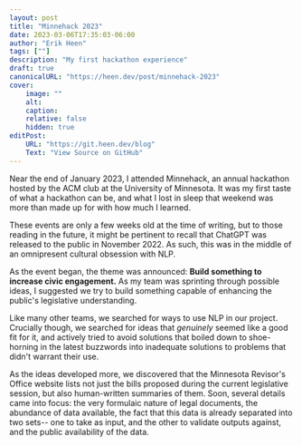 ```yaml
---
layout: post
title: "Minnehack 2023"
date: 2023-03-06T17:35:03-06:00
author: "Erik Heen"
tags: [""]
description: "My first hackathon experience" 
draft: true
canonicalURL: "https://heen.dev/post/minnehack-2023"
cover:
    image: ""
    alt: 
    caption:
    relative: false
    hidden: true
editPost:
    URL: "https://git.heen.dev/blog"
    Text: "View Source on GitHub"
---
```


Near the end of January 2023, I attended Minnehack, an annual hackathon hosted by the ACM club at the University of Minnesota. It was my first taste of what a hackathon can be, and what I lost in sleep that weekend was more than made up for with how much I learned. 

These events are only a few weeks old at the time of writing, but to those reading in the future, it might be pertinent to recall that ChatGPT was released to the public in November 2022. As such, this was in the middle of an omnipresent cultural obsession with NLP. 

As the event began, the theme was announced: **Build something to increase civic engagement.** As my team was sprinting through possible ideas, I suggested we try to build something capable of enhancing the public's legislative understanding. 

Like many other teams, we searched for ways to use NLP in our project. Crucially though, we searched for ideas that *genuinely* seemed like a good fit for it, and actively tried to avoid solutions that boiled down to shoe-horning in the latest buzzwords into inadequate solutions to problems that didn't warrant their use. 

As the ideas developed more, we discovered that the Minnesota Revisor's Office website lists not just the bills proposed during the current legislative session, but also human-written summaries of them. Soon, several details came into focus: the very formulaic nature of legal documents, the abundance of data available, the fact that this data is already separated into two sets-- one to take as input, and the other to validate outputs against, and the public availability of the data.